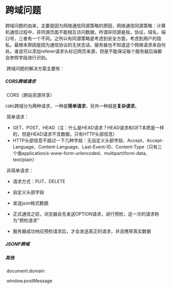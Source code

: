 # 					跨域问题

[3000字说说跨域！面试官听完之后露出了满意的笑容]: https://juejin.im/post/5e74e690e51d4526d87c93df

​		跨域问题的由来，主要是因为网络通信同源策略的原因，网络通信同源策略：计算机通信过程中，非同源页面不能相互访问数据，所谓非同源是指，协议，域名，端口号，三者有一个不同。之所以有同源策略是考虑到安全方面，考虑到用户的隐私。最根本原因是因为通信协议的无状态话，服务器也不知道这个网络请求来自何处。谁说可以添加referer请求头标记网页来源，但是不能保证每个服务器后端都会参照字段进行识别。

​	跨域问题的解决方案主要有：

##### 	 CORS跨域请求

​		CORS（跨站资源共享）

​	`CORS`跨域分为两种请求，一种是**简单请求**，另外一种就是**复杂请求**。

​	简单请求：

- GET、POST、HEAD（注：什么是HEAD请求？HEAD请求和GET本质是一样的，但是HEAD请求不含数据，只有HTTP头部信息）
- HTTP头部信息不超过一下几种字段：无自定义头部字段、Accept、Accept-Language、Content-Language、Last-Event-ID、Content-Type（只有三个值application/x-www-form-urlencoded、multipart/form-data、text/plain）

​	非简单请求：

- 请求方式：PUT、DELETE

- 自定义头部字段

- 发送json格式数据

- 正式通信之前，浏览器会先发送OPTION请求，进行预检，这一次的请求称为“预检请求”

- 服务器成功响应预检请求后，才会发送真正的请求，并且携带真实数据





#####  	JSONP跨域

#####      其他

​		document.domain

​		window.postMessage





​	  

